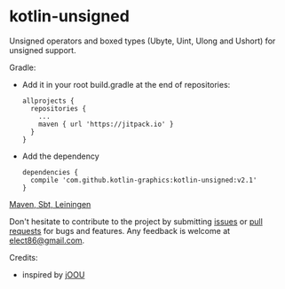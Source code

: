 # kotlin-unsigned

Unsigned operators and boxed types (Ubyte, Uint, Ulong and Ushort) for unsigned support.

Gradle:

- Add it in your root build.gradle at the end of repositories:

	  allprojects {
        repositories {
          ...
          maven { url 'https://jitpack.io' }
        }
	  }

- Add the dependency

	  dependencies {
        compile 'com.github.kotlin-graphics:kotlin-unsigned:v2.1'
	  }



[Maven, Sbt, Leiningen](https://jitpack.io/#kotlin-graphics/kotlin-unsigned/v2.1)


Don't hesitate to contribute to the project by submitting [issues](https://github.com/kotlin-graphics/kotlin-unsigned/issues) or [pull requests](https://github.com/kotlin-graphics/kotlin-unsigned/pulls) for bugs and features. Any feedback is welcome at [elect86@gmail.com](mailto://elect86@gmail.com).


Credits:

- inspired by [jOOU](https://github.com/jOOQ/jOOU)
